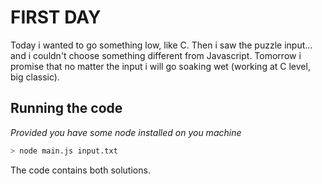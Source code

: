 # FIRST DAY
Today i wanted to go something low, like C. Then i saw the puzzle input... and i couldn't choose something different from Javascript.
Tomorrow i promise that no matter the input i will go soaking wet (working at C level, big classic).

## Running the code
*Provided you have some node installed on you machine*
``` sh
> node main.js input.txt
```

The code contains both solutions.